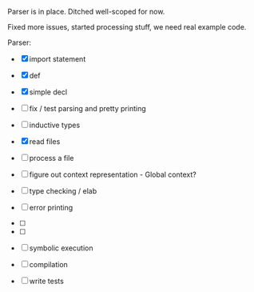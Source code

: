 
Parser is in place. 
Ditched well-scoped for now.

Fixed more issues, started processing stuff, we need real example code.

Parser:
- [x] import statement
- [x] def
- [x] simple decl
- [ ] fix / test parsing and pretty printing
- [ ] inductive types
- [x] read files
- [ ] process a file
- [ ] figure out context representation - Global context?
- [ ] type checking / elab
- [ ] error printing
- [ ] 
- [ ] 
- [ ] symbolic execution
- [ ] compilation

- [ ] write tests
